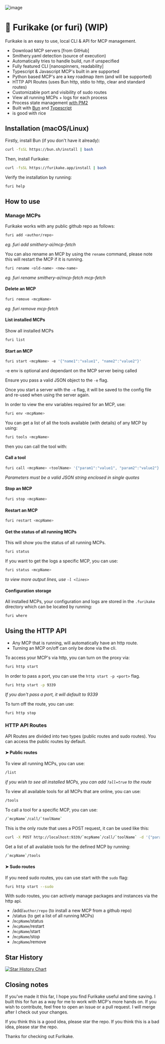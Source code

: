 ![image](https://github.com/user-attachments/assets/8f313cdd-0452-4227-8aea-75127d779f56)

# 🍃 Furikake (or furi) (WIP)

Furikake is an easy to use, local CLI & API for MCP management.

- Download MCP servers [from GitHub]
- Smithery.yaml detection (source of execution)
- Automatically tries to handle build, run if unspecified
- Fully featured CLI [nanospinners, readability]
- Typescript & Javascript MCP's built in are supported
- Python based MCP's are a key roadmap item (and will be supported)
- HTTP API Routes (uses Bun http, stdio to http, clear and standard routes)
- Customizable port and visibility of sudo routes
- View all running MCPs + logs for each process
- Process state management [with PM2](https://pm2.keymetrics.io/)
- Built with [Bun](https://bun.sh/) and [Typescript](https://www.typescriptlang.org/)
- is good with rice

## Installation (macOS/Linux)

Firstly, install Bun (if you don't have it already):

```bash
curl -fsSL https://bun.sh/install | bash
```

Then, install Furikake:

```bash
curl -fsSL https://furikake.app/install | bash
```

Verify the installation by running:

```bash
furi help
```

## How to use

### Manage MCPs

Furikake works with any public github repo as follows:

```bash
furi add <author/repo>
```

_eg. furi add smithery-ai/mcp-fetch_

You can also rename an MCP by using the `rename` command, please note this will restart the MCP if it is running.

```bash
furi rename <old-name> <new-name>
```

_eg. furi rename smithery-ai/mcp-fetch mcp-fetch_

#### Delete an MCP

```bash
furi remove <mcpName>
```

_eg. furi remove mcp-fetch_

#### List installed MCPs

Show all installed MCPs

```bash
furi list
```

#### Start an MCP

```bash
furi start <mcpName> -e '{"name1":"value1", "name2":"value2"}'
```

-e env is optional and dependant on the MCP server being called

Ensure you pass a valid JSON object to the `-e` flag.

Once you start a server with the `-e` flag, it will be saved to the config file and re-used when using the server again.

In order to view the env variables required for an MCP, use:

```bash
furi env <mcpName>
```

You can get a list of all the tools available (with details) of any MCP by using:

```bash
furi tools <mcpName>
```

then you can call the tool with:

#### Call a tool

```bash
furi call <mcpName> <toolName> '{"param1":"value1", "param2":"value2"}'
```

_Parameters must be a valid JSON string enclosed in single quotes_

#### Stop an MCP

```bash
furi stop <mcpName>
```

#### Restart an MCP

```bash
furi restart <mcpName>
```

#### Get the status of all running MCPs

This will show you the status of all running MCPs.

```bash
furi status
```

If you want to get the logs a specific MCP, you can use:

```bash
furi status <mcpName>
```

_to view more output lines, use `-l <lines>`_

#### Configuration storage

All installed MCPs, your configuration and logs are stored in the `.furikake` directory which can be located by running:

```bash
furi where
```

## Using the HTTP API

- Any MCP that is running, will automatically have an http route.
- Turning an MCP on/off can only be done via the cli.

To access your MCP's via http, you can turn on the proxy via:

```bash
furi http start
```

In order to pass a port, you can use the `http start -p <port>` flag.

```bash
furi http start -p 9339
```

_If you don't pass a port, it will default to 9339_

To turn off the route, you can use:

```bash
furi http stop
```

### HTTP API Routes

API Routes are divided into two types (public routes and sudo routes). You can access the public routes by default.

#### ➤ Public routes

To view all running MCPs, you can use:

```bash
/list
```

_if you wish to see all installed MCPs, you can add `?all=true` to the route_

To view all available tools for all MCPs that are online, you can use:

```bash
/tools
```

To call a tool for a specific MCP, you can use:

```bash
/`mcpName`/call/`toolName`
```

This is the only route that uses a POST request, it can be used like this:

```bash
curl -X POST http://localhost:9339/`mcpName`/call/`toolName` -d '{"param1":"value1", "param2":"value2"}'
```

Get a list of all available tools for the defined MCP by running:

```bash
/`mcpName`/tools
```

#### ➤ Sudo routes

If you need sudo routes, you can use start with the `sudo` flag:

```bash
furi http start --sudo
```

With sudo routes, you can actively manage packages and instances via the http api.

- /add/`author/repo` (to install a new MCP from a github repo)
- /status (to get a list of all running MCPs)
- /`mcpName`/status
- /`mcpName`/restart
- /`mcpName`/start
- /`mcpName`/stop
- /`mcpName`/remove

## Star History

[![Star History Chart](https://api.star-history.com/svg?repos=ashwwwin/furi&type=Date)](https://www.star-history.com/#ashwwwin/furi&Date)

## Closing notes

If you've made it this far, I hope you find Furikake useful and time saving. I built this for fun as a way for me to work with MCP's more hands on. If you wish to contribute, feel free to open an issue or a pull request. I will merge after I check out your changes.

If you think this is a good idea, please star the repo. If you think this is a bad idea, please star the repo.

Thanks for checking out Furikake.
